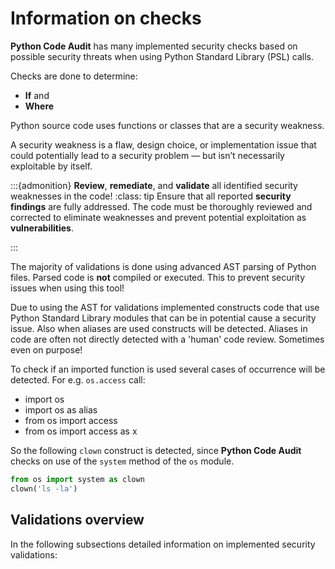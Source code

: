 # Information on checks

**Python Code Audit** has many implemented security checks based on possible security threats when using Python Standard Library (PSL) calls.

Checks are done to determine:
* **If** and
* **Where**

Python source code uses functions or classes that are a security weakness.

A security weakness is a flaw, design choice, or implementation issue that could potentially lead to a security problem — but isn’t necessarily exploitable by itself.

:::{admonition} **Review**, **remediate**, and **validate** all identified security weaknesses in the code!
:class: tip
Ensure that all reported **security findings** are fully addressed. The code must be thoroughly reviewed and corrected to eliminate weaknesses and prevent potential exploitation as **vulnerabilities**.

:::




The majority of validations is done using advanced AST parsing of Python files. Parsed code is **not** compiled or executed. This to prevent security issues when using this tool!

Due to using the AST for validations implemented constructs code that use Python Standard Library modules that can be in potential cause a security issue. Also when aliases are used constructs will be detected. Aliases in code are often not directly detected with a 'human' code review. Sometimes even on purpose!

To check if an imported function is used several cases of occurrence  will be detected. For e.g. `os.access`  call:
* import os
* import os as alias	
* from os import access	
* from os import access as x

So the following `clown` construct is detected, since **Python Code Audit** checks on use of the `system` method of the `os` module.
```python
from os import system as clown
clown('ls -la')
```

## Validations overview


In the following subsections detailed information on implemented security validations:
```{tableofcontents}
```

